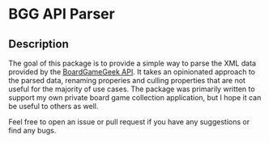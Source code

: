 # BGG API Parser

## Description

The goal of this package is to provide a simple way to parse the XML data provided by the [BoardGameGeek API](https://boardgamegeek.com/wiki/page/BGG_XML_API). It takes an opinionated approach to the parsed data, renaming properies and culling properties that are not useful for the majority of use cases. The package was primarily written to support my own private board game collection application, but I hope it can be useful to others as well.

Feel free to open an issue or pull request if you have any suggestions or find any bugs.